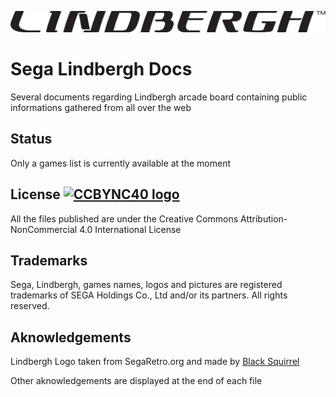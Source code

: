 ![Lindbergh logo](README.md_images/main.svg)


# Sega Lindbergh Docs

Several documents regarding Lindbergh arcade board containing public informations gathered from all over the web

## Status
Only a games list is currently available at the moment

## License [![CCBYNC40 logo](https://licensebuttons.net/l/by-nc/3.0/88x31.png)](https://creativecommons.org/licenses/by-nc/4.0/legalcode)
All the files published are under the Creative Commons Attribution-NonCommercial 4.0 International License

## Trademarks
Sega, Lindbergh, games names, logos and pictures are registered trademarks of SEGA Holdings Co., Ltd and/or its partners.
All rights reserved.

## Aknowledgements
Lindbergh Logo taken from SegaRetro.org and made by [Black Squirrel](https://segaretro.org/User:Black_Squirrel)

Other aknowledgements are displayed at the end of each file
